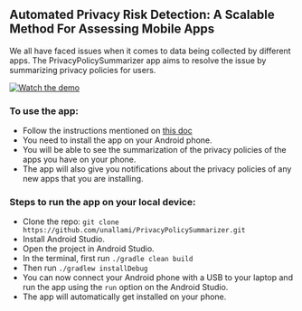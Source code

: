 ## Automated Privacy Risk Detection: A Scalable Method For Assessing Mobile Apps

We all have faced issues when it comes to data being collected by different apps. The PrivacyPolicySummarizer app aims to resolve the issue by summarizing privacy policies for users.

[![Watch the demo](https://img.shields.io/badge/Watch-Demo-blue?style=for-the-badge)](https://drive.google.com/file/d/1ut8o1DXr-lAJ8Fgmv1d28DjLdLWCGRT9/view?usp=sharing)

### To use the app:
- Follow the instructions mentioned on [this doc](https://docs.google.com/document/d/1KNhTVfGqgAhE0ms17-zGvL4-atIk7gLuSWWqDpf87ow/edit?usp=drivesdk)
- You need to install the app on your Android phone.
- You will be able to see the summarization of the privacy policies of the apps you have on your phone.
- The app will also give you notifications about the privacy policies of any new apps that you are installing.

### Steps to run the app on your local device:

- Clone the repo: `git clone https://github.com/unallami/PrivacyPolicySummarizer.git`
- Install Android Studio.
- Open the project in Android Studio.
- In the terminal, first run `./gradle clean build`
- Then run `./gradlew installDebug`
- You can now connect your Android phone with a USB to your laptop and run the app using the `run` option on the Android Studio.
- The app will automatically get installed on your phone.
